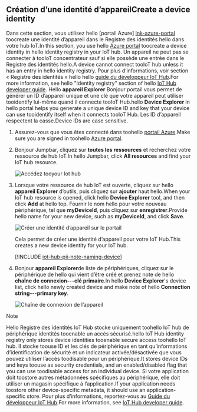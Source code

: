## <a name="create-a-device-identity"></a><span data-ttu-id="c4c8a-101">Création d’une identité d’appareil</span><span class="sxs-lookup"><span data-stu-id="c4c8a-101">Create a device identity</span></span>

<span data-ttu-id="c4c8a-102">Dans cette section, vous utilisez hello [portail Azure] [ lnk-azure-portal] toocreate une identité d’appareil dans le Registre des identités hello dans votre hub IoT.</span><span class="sxs-lookup"><span data-stu-id="c4c8a-102">In this section, you use hello [Azure portal][lnk-azure-portal] toocreate a device identity in hello identity registry in your IoT hub.</span></span> <span data-ttu-id="c4c8a-103">Un appareil ne peut pas se connecter à tooIoT concentrateur sauf si elle possède une entrée dans le Registre des identités hello.</span><span class="sxs-lookup"><span data-stu-id="c4c8a-103">A device cannot connect tooIoT hub unless it has an entry in hello identity registry.</span></span> <span data-ttu-id="c4c8a-104">Pour plus d’informations, voir section « Registre des identités » hello hello [guide du développeur IoT Hub][lnk-devguide-identity].</span><span class="sxs-lookup"><span data-stu-id="c4c8a-104">For more information, see hello "Identity registry" section of hello [IoT Hub developer guide][lnk-devguide-identity].</span></span> <span data-ttu-id="c4c8a-105">Hello **appareil Explorer** Bonjour portail vous permet de générer un ID d’appareil unique et une clé que votre appareil peut utiliser tooidentify lui-même quand il connecte tooIoT Hub.</span><span class="sxs-lookup"><span data-stu-id="c4c8a-105">hello **Device Explorer** in hello portal helps you generate a unique device ID and key that your device can use tooidentify itself when it connects tooIoT Hub.</span></span> <span data-ttu-id="c4c8a-106">Les ID d’appareil respectent la casse.</span><span class="sxs-lookup"><span data-stu-id="c4c8a-106">Device IDs are case sensitive.</span></span>

1. <span data-ttu-id="c4c8a-107">Assurez-vous que vous êtes connecté dans toohello [portail Azure][lnk-azure-portal].</span><span class="sxs-lookup"><span data-stu-id="c4c8a-107">Make sure you are signed in toohello [Azure portal][lnk-azure-portal].</span></span>

1. <span data-ttu-id="c4c8a-108">Bonjour Jumpbar, cliquez sur **toutes les ressources** et recherchez votre ressource de hub IoT.</span><span class="sxs-lookup"><span data-stu-id="c4c8a-108">In hello Jumpbar, click **All resources** and find your IoT hub resource.</span></span>

    ![Accédez tooyour Iot hub][img-find-iothub]

1. <span data-ttu-id="c4c8a-110">Lorsque votre ressource de hub IoT est ouverte, cliquez sur hello **appareil Explorer** d’outils, puis cliquez sur **ajouter** haut hello.</span><span class="sxs-lookup"><span data-stu-id="c4c8a-110">When your IoT hub resource is opened, click hello **Device Explorer** tool, and then click **Add** at hello top.</span></span> <span data-ttu-id="c4c8a-111">Fournir le nom hello pour votre nouveau périphérique, tel que **myDeviceId**, puis cliquez sur **enregistrer**.</span><span class="sxs-lookup"><span data-stu-id="c4c8a-111">Provide hello name for your new device, such as **myDeviceId**, and click **Save**.</span></span>

    ![Créer une identité d’appareil sur le portail][img-create-device]

   <span data-ttu-id="c4c8a-113">Cela permet de créer une identité d’appareil pour votre IoT Hub.</span><span class="sxs-lookup"><span data-stu-id="c4c8a-113">This creates a new device identity for your IoT hub.</span></span>

   [!INCLUDE [iot-hub-pii-note-naming-device](iot-hub-pii-note-naming-device.md)]

1. <span data-ttu-id="c4c8a-114">Bonjour **appareil Explorer**de liste de périphériques, cliquez sur le périphérique de hello qui vient d’être créé et prenez note de hello **chaîne de connexion---clé primaire**.</span><span class="sxs-lookup"><span data-stu-id="c4c8a-114">In hello **Device Explorer**'s device list, click hello newly created device and make note of hello **Connection string---primary key**.</span></span> 

    ![Chaîne de connexion de l’appareil][img-connection-string]

> [!NOTE]
> <span data-ttu-id="c4c8a-116">Hello Registre des identités IoT Hub stocke uniquement toohello IoT hub de périphérique identités tooenable un accès sécurisé.</span><span class="sxs-lookup"><span data-stu-id="c4c8a-116">hello IoT Hub identity registry only stores device identities tooenable secure access toohello IoT hub.</span></span> <span data-ttu-id="c4c8a-117">Il stocke toouse ID et les clés de périphérique en tant qu’informations d’identification de sécurité et un indicateur activée/désactivée que vous pouvez utiliser l’accès toodisable pour un périphérique.</span><span class="sxs-lookup"><span data-stu-id="c4c8a-117">It stores device IDs and keys toouse as security credentials, and an enabled/disabled flag that you can use toodisable access for an individual device.</span></span> <span data-ttu-id="c4c8a-118">Si votre application doit toostore autres métadonnées spécifiques au périphérique, elle doit utiliser un magasin spécifique à l’application.</span><span class="sxs-lookup"><span data-stu-id="c4c8a-118">If your application needs toostore other device-specific metadata, it should use an application-specific store.</span></span> <span data-ttu-id="c4c8a-119">Pour plus d’informations, reportez-vous au [Guide du développeur IoT Hub][lnk-devguide-identity].</span><span class="sxs-lookup"><span data-stu-id="c4c8a-119">For more information, see [IoT Hub developer guide][lnk-devguide-identity].</span></span>

<!-- Images. -->
[img-find-iothub]: ./media/iot-hub-get-started-create-device-identity-portal/find-iothub.png
[img-create-device]: ./media/iot-hub-get-started-create-device-identity-portal/create-identity-portal.png
[img-connection-string]: ./media/iot-hub-get-started-create-device-identity-portal/device-connection-string.png


<!-- Links -->
[lnk-azure-portal]: https://portal.azure.com
[lnk-devguide-identity]: ../articles/iot-hub/iot-hub-devguide-identity-registry.md

